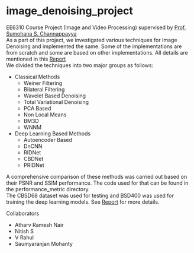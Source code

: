 # image_denoising_project
EE6310  Course Project (Image and Video Processing) supervised by [Prof. Sumohana S. Channappayya](https://people.iith.ac.in/sumohana/) </br>
As a part of this project, we investigated various techniques for Image Denoising and implemented the same. Some of the implementations are from scratch and some are based on other implementations. All details are mentioned in this [Report](https://github.com/AtharvRN/image_denoising_project/blob/main/Final_Project_Report_Team10.pdf) </br>
We divided the techniques into two major groups as follows:
- Classical Methods
  - Weiner Filtering
  - Bilateral Filtering
  - Wavelet Based Denoising
  - Total Variational Denoising
  - PCA Based
  - Non Local Means
  - BM3D
  - WNNM
- Deep Learning Based Methods
  - Autoencoder Based
  - DnCNN
  - RIDNet
  - CBDNet
  - PRIDNet

A comprehensive comparison of these methods was carried out based on their PSNR and SSIM performance. The code used for that can be found in the performance_metric directory. </br>
The CBSD68 dataset was used for testing and BSD400 was used for training the deep learning models. See [Report](https://github.com/AtharvRN/image_denoising_project/blob/main/Final_Project_Report_Team10.pdf) for more details.

Collaborators
- Atharv Ramesh Nair
- Nitish S
- V Rahul
- Saumyaranjan Mohanty
